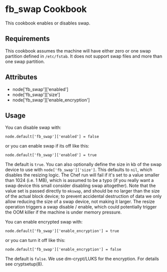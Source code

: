 fb_swap Cookbook
====================
This cookbook enables or disables swap.

Requirements
------------
This cookbook assumes the machine will have either zero or one swap partition
defined in `/etc/fstab`. It does not support swap files and more than one swap
partition.

Attributes
----------
* node['fb_swap']['enabled']
* node['fb_swap']['size']
* node['fb_swap']['enable_encryption']

Usage
-----
You can disable swap with:

```
node.default['fb_swap']['enabled'] = false
```

or you can enable swap if its off like this:

```
node.default['fb_swap']['enabled'] = true
```

The default is `true`. You can also optionally define the size in kb of the
swap device to use with `node['fb_swap']['size']`. This defaults to `nil`,
which disables the resizing logic. The Chef run will fail if it's set to a value
smaller than 1024 (i.e. 1 MB), which is assumed to be a typo (if you really
want a swap device this small consider disabling swap altogether). Note that
the value set is passed directly to `mkswap`, and should be no larger than the
size of the actual block device; to prevent accidental destruction of data we
only allow reducing the size of a swap device, not making it larger. The resize
operation triggers a swap disable / enable, which could potentially trigger the
OOM killer if the machine is under memory pressure.

You can enable encrypted swap with:

```
node.default['fb_swap']['enable_encryption'] = true
```

or you can turn it off like this:

```
node.default['fb_swap']['enable_encryption'] = false
```

The default is `false`. We use dm-crypt/LUKS for the encryption. For details see
cryptsetup(8).
